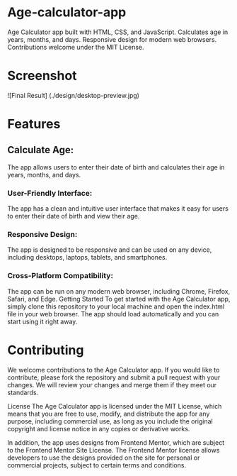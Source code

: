 # Age-calculator-app
Age Calculator app built with HTML, CSS, and JavaScript. Calculates age in years, months, and days. Responsive design for modern web browsers. Contributions welcome under the MIT License.

# Screenshot

![Final Result]
(./design/desktop-preview.jpg)

# Features
## Calculate Age: 
The app allows users to enter their date of birth and calculates their age in years, months, and days.
### User-Friendly Interface: 
The app has a clean and intuitive user interface that makes it easy for users to enter their date of birth and view their age.
### Responsive Design: 
The app is designed to be responsive and can be used on any device, including desktops, laptops, tablets, and smartphones.
### Cross-Platform Compatibility: 
The app can be run on any modern web browser, including Chrome, Firefox, Safari, and Edge.
Getting Started
To get started with the Age Calculator app, simply clone this repository to your local machine and open the index.html file in your web browser. The app should load automatically and you can start using it right away.

# Contributing
We welcome contributions to the Age Calculator app. If you would like to contribute, please fork the repository and submit a pull request with your changes. We will review your changes and merge them if they meet our standards.

License
The Age Calculator app is licensed under the MIT License, which means that you are free to use, modify, and distribute the app for any purpose, including commercial use, as long as you include the original copyright and license notice in any copies or derivative works.

In addition, the app uses designs from Frontend Mentor, which are subject to the Frontend Mentor Site License. The Frontend Mentor license allows developers to use the designs provided on the site for personal or commercial projects, subject to certain terms and conditions.
